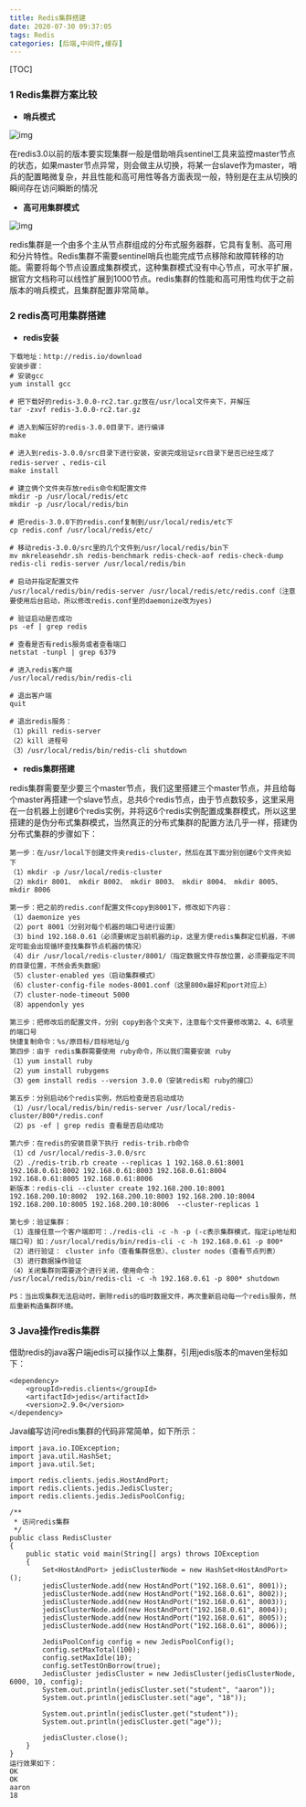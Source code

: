 ```yaml
---
title: Redis集群搭建
date: 2020-07-30 09:37:05
tags: Redis
categories: [后端,中间件,缓存]
---
```


 

[TOC]

<!--more-->

### 1 Redis集群方案比较

- **哨兵模式**

![img](/images/2020073001.jpg)

在redis3.0以前的版本要实现集群一般是借助哨兵sentinel工具来监控master节点的状态，如果master节点异常，则会做主从切换，将某一台slave作为master，哨兵的配置略微复杂，并且性能和高可用性等各方面表现一般，特别是在主从切换的瞬间存在访问瞬断的情况

- **高可用集群模式**

![img](/images/2020073002.png)

redis集群是一个由多个主从节点群组成的分布式服务器群，它具有复制、高可用和分片特性。Redis集群不需要sentinel哨兵也能完成节点移除和故障转移的功能。需要将每个节点设置成集群模式，这种集群模式没有中心节点，可水平扩展，据官方文档称可以线性扩展到1000节点。redis集群的性能和高可用性均优于之前版本的哨兵模式，且集群配置非常简单。

### 2 redis高可用集群搭建

- **redis安装**

```
下载地址：http://redis.io/download
安装步骤：
# 安装gcc
yum install gcc

# 把下载好的redis-3.0.0-rc2.tar.gz放在/usr/local文件夹下，并解压
tar -zxvf redis-3.0.0-rc2.tar.gz

# 进入到解压好的redis-3.0.0目录下，进行编译
make

# 进入到redis-3.0.0/src目录下进行安装，安装完成验证src目录下是否已经生成了redis-server 、redis-cil
make install

# 建立俩个文件夹存放redis命令和配置文件
mkdir -p /usr/local/redis/etc
mkdir -p /usr/local/redis/bin

# 把redis-3.0.0下的redis.conf复制到/usr/local/redis/etc下
cp redis.conf /usr/local/redis/etc/

# 移动redis-3.0.0/src里的几个文件到/usr/local/redis/bin下
mv mkreleasehdr.sh redis-benchmark redis-check-aof redis-check-dump redis-cli redis-server /usr/local/redis/bin

# 启动并指定配置文件
/usr/local/redis/bin/redis-server /usr/local/redis/etc/redis.conf（注意要使用后台启动，所以修改redis.conf里的daemonize改为yes)

# 验证启动是否成功
ps -ef | grep redis 

# 查看是否有redis服务或者查看端口
netstat -tunpl | grep 6379

# 进入redis客户端 
/usr/local/redis/bin/redis-cli 

# 退出客户端
quit

# 退出redis服务： 
（1）pkill redis-server 
（2）kill 进程号                       
（3）/usr/local/redis/bin/redis-cli shutdown
```

- **redis集群搭建**

redis集群需要至少要三个master节点，我们这里搭建三个master节点，并且给每个master再搭建一个slave节点，总共6个redis节点，由于节点数较多，这里采用在一台机器上创建6个redis实例，并将这6个redis实例配置成集群模式，所以这里搭建的是伪分布式集群模式，当然真正的分布式集群的配置方法几乎一样，搭建伪分布式集群的步骤如下：

```
第一步：在/usr/local下创建文件夹redis-cluster，然后在其下面分别创建6个文件夾如下
（1）mkdir -p /usr/local/redis-cluster
（2）mkdir 8001、 mkdir 8002、 mkdir 8003、 mkdir 8004、 mkdir 8005、 mkdir 8006

第一步：把之前的redis.conf配置文件copy到8001下，修改如下内容：
（1）daemonize yes
（2）port 8001（分别对每个机器的端口号进行设置）
（3）bind 192.168.0.61（必须要绑定当前机器的ip，这里方便redis集群定位机器，不绑定可能会出现循环查找集群节点机器的情况）
（4）dir /usr/local/redis-cluster/8001/（指定数据文件存放位置，必须要指定不同的目录位置，不然会丢失数据）
（5）cluster-enabled yes（启动集群模式）
（6）cluster-config-file nodes-8001.conf（这里800x最好和port对应上）
（7）cluster-node-timeout 5000
（8）appendonly yes

第三步：把修改后的配置文件，分别 copy到各个文夹下，注意每个文件要修改第2、4、6项里的端口号
快捷复制命令：%s/原目标/目标地址/g    
第四步：由于 redis集群需要使用 ruby命令，所以我们需要安装 ruby
（1）yum install ruby
（2）yum install rubygems
（3）gem install redis --version 3.0.0（安装redis和 ruby的接囗）

第五步：分别启动6个redis实例，然后检查是否启动成功
（1）/usr/local/redis/bin/redis-server /usr/local/redis-cluster/800*/redis.conf
（2）ps -ef | grep redis 查看是否启动成功

第六步：在redis的安装目录下执行 redis-trib.rb命令
（1）cd /usr/local/redis-3.0.0/src
（2）./redis-trib.rb create --replicas 1 192.168.0.61:8001 192.168.0.61:8002 192.168.0.61:8003 192.168.0.61:8004 192.168.0.61:8005 192.168.0.61:8006
新版本：redis-cli --cluster create 192.168.200.10:8001 192.168.200.10:8002  192.168.200.10:8003 192.168.200.10:8004 192.168.200.10:8005 192.168.200.10:8006  --cluster-replicas 1

第七步：验证集群：
（1）连接任意一个客户端即可：./redis-cli -c -h -p (-c表示集群模式，指定ip地址和端口号）如：/usr/local/redis/bin/redis-cli -c -h 192.168.0.61 -p 800*
（2）进行验证： cluster info（查看集群信息）、cluster nodes（查看节点列表）
（3）进行数据操作验证
（4）关闭集群则需要逐个进行关闭，使用命令：
/usr/local/redis/bin/redis-cli -c -h 192.168.0.61 -p 800* shutdown

PS：当出现集群无法启动时，删除redis的临时数据文件，再次重新启动每一个redis服务，然后重新构造集群环境。
```



### 3 Java操作redis集群

借助redis的java客户端jedis可以操作以上集群，引用jedis版本的maven坐标如下：

```
<dependency>
    <groupId>redis.clients</groupId>
    <artifactId>jedis</artifactId>
    <version>2.9.0</version>
</dependency>
```

Java编写访问redis集群的代码非常简单，如下所示：

```
import java.io.IOException;
import java.util.HashSet;
import java.util.Set;

import redis.clients.jedis.HostAndPort;
import redis.clients.jedis.JedisCluster;
import redis.clients.jedis.JedisPoolConfig;

/**
 * 访问redis集群 
 */
public class RedisCluster 
{
    public static void main(String[] args) throws IOException
    {
        Set<HostAndPort> jedisClusterNode = new HashSet<HostAndPort>();
        jedisClusterNode.add(new HostAndPort("192.168.0.61", 8001));
        jedisClusterNode.add(new HostAndPort("192.168.0.61", 8002));
        jedisClusterNode.add(new HostAndPort("192.168.0.61", 8003));
        jedisClusterNode.add(new HostAndPort("192.168.0.61", 8004));
        jedisClusterNode.add(new HostAndPort("192.168.0.61", 8005));
        jedisClusterNode.add(new HostAndPort("192.168.0.61", 8006));
        
        JedisPoolConfig config = new JedisPoolConfig();
        config.setMaxTotal(100);
        config.setMaxIdle(10);
        config.setTestOnBorrow(true);
        JedisCluster jedisCluster = new JedisCluster(jedisClusterNode, 6000, 10, config);
        System.out.println(jedisCluster.set("student", "aaron"));
        System.out.println(jedisCluster.set("age", "18"));
        
        System.out.println(jedisCluster.get("student"));
        System.out.println(jedisCluster.get("age"));
        
        jedisCluster.close();
    }
}
运行效果如下：
OK
OK
aaron
18
```